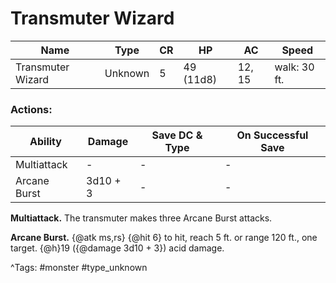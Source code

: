 # Transmuter Wizard

| Name | Type | CR | HP | AC | Speed |
|------|------|----|----|----|-------|
| Transmuter Wizard | Unknown | 5 | 49 (11d8) | 12, 15 | walk: 30 ft. |

### Actions:

| Ability | Damage | Save DC & Type | On Successful Save |
|---------|--------|----------------|--------------------|
| Multiattack | - | - | - |
| Arcane Burst | 3d10 + 3 | - | - |


**Multiattack.** The transmuter makes three Arcane Burst attacks.

**Arcane Burst.** {@atk ms,rs} {@hit 6} to hit, reach 5 ft. or range 120 ft., one target. {@h}19 ({@damage 3d10 + 3}) acid damage.

^Tags: #monster #type_unknown